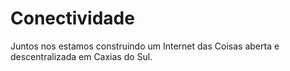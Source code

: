 # Conectividade
Juntos nos estamos construindo um Internet das Coisas aberta e descentralizada em Caxias do Sul. 
